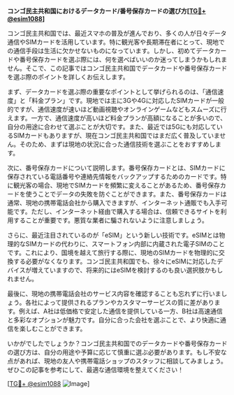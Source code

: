 **コンゴ民主共和国におけるデータカード/番号保存カードの選び方[[TG💪+ @esim1088](https://t.me/s/esim1088)]**

コンゴ民主共和国では、最近スマホの普及が進んでおり、多くの人が日々データ通信やSIMカードを活用しています。特に観光客や長期滞在者にとって、現地での通信手段は生活に欠かせないものになっています。しかし、初めてデータカードや番号保存カードを選ぶ際には、何を選べばいいのか迷ってしまうかもしれません。そこで、この記事ではコンゴ民主共和国でデータカードや番号保存カードを選ぶ際のポイントを詳しくお伝えします。

まず、データカードを選ぶ際の重要なポイントとして挙げられるのは、「通信速度」と「料金プラン」です。現地では主に3Gや4Gに対応したSIMカードが一般的ですが、通信速度が速いほど動画視聴やオンラインゲームなどもスムーズに行えます。一方で、通信速度が高いほど料金プランが高額になることが多いので、自分の用途に合わせて選ぶことが大切です。また、最近では5Gにも対応しているSIMカードもありますが、現在コンゴ民主共和国ではまだ広く普及していません。そのため、まずは現地の状況に合った通信技術を選ぶことをおすすめします。

次に、番号保存カードについて説明します。番号保存カードとは、SIMカードに保存されている電話番号や連絡先情報をバックアップするためのカードです。特に観光客の場合、現地でSIMカードを頻繁に変えることがあるため、番号保存カードを使うことでデータの失敗を防ぐことができます。また、番号保存カードは通常、現地の携帯電話会社から購入できますが、インターネット通販でも入手可能です。ただし、インターネット経由で購入する場合は、信頼できるサイトを利用することが重要です。悪質な業者に騙されないように注意しましょう。

さらに、最近注目されているのが「eSIM」という新しい技術です。eSIMとは物理的なSIMカードの代わりに、スマートフォン内部に内蔵された電子SIMのことです。これにより、国境を越えて旅行する際に、現地のSIMカードを物理的に交換する必要がなくなります。コンゴ民主共和国でも、徐々にeSIMに対応したデバイスが増えていますので、将来的にはeSIMを検討するのも良い選択肢かもしれません。

最後に、現地の携帯電話会社のサービス内容を確認することも忘れずに行いましょう。各社によって提供されるプランやカスタマーサービスの質に差があります。例えば、A社は低価格で安定した通信を提供している一方、B社は高速通信と多彩なオプションが魅力です。自分に合った会社を選ぶことで、より快適に通信を楽しむことができます。

いかがでしたでしょうか？コンゴ民主共和国でのデータカードや番号保存カードの選び方は、自分の用途や予算に応じて慎重に選ぶ必要があります。もし不安な点があれば、現地の友人や携帯電話ショップのスタッフに相談してみましょう。ぜひこの記事を参考にして、最適な通信環境を整えてください！

[[TG💪+ @esim1088](https://t.me/s/esim1088) ![Image](https://i.postimg.cc/Y0z9fWf4/image.png)]